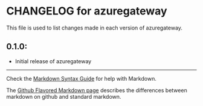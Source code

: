 # CHANGELOG for azuregateway

This file is used to list changes made in each version of azuregateway.

## 0.1.0:

* Initial release of azuregateway

- - -
Check the [Markdown Syntax Guide](http://daringfireball.net/projects/markdown/syntax) for help with Markdown.

The [Github Flavored Markdown page](http://github.github.com/github-flavored-markdown/) describes the differences between markdown on github and standard markdown.

